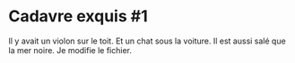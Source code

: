 # Cadavre exquis #1

Il y avait un violon sur le toit.
Et un chat sous la voiture.
Il est aussi salé que la mer noire.
Je modifie le fichier.

